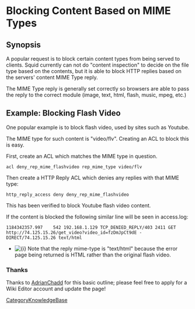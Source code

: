 # Blocking Content Based on MIME Types

## Synopsis

A popular request is to block certain content types from being served to
clients. Squid currently can not do "content inspection" to decide on
the file type based on the contents, but it is able to block HTTP
replies based on the servers' content MIME Type reply.

The MIME Type reply is generally set correctly so browsers are able to
pass the reply to the correct module (image, text, html, flash, music,
mpeg, etc.)

## Example: Blocking Flash Video

One popular example is to block flash video, used by sites such as
Youtube.

The MIME type for such content is "video/flv". Creating an ACL to block
this is easy.

First, create an ACL which matches the MIME type in question.

    acl deny_rep_mime_flashvideo rep_mime_type video/flv

Then create a HTTP Reply ACL which denies any replies with that MIME
type:

    http_reply_access deny deny_rep_mime_flashvideo

This has been verified to block Youtube flash video content.

If the content is blocked the following similar line will be seen in
access.log:

    1184342357.997    542 192.168.1.129 TCP_DENIED_REPLY/403 2411 GET http://74.125.15.26/get_video?video_id=fzDmJpCt9dE - DIRECT/74.125.15.26 text/html

  - ![{i}](https://wiki.squid-cache.org/wiki/squidtheme/img/icon-info.png)
    Note that the reply mime-type is "text/html" because the error page
    being returned is HTML rather than the original flash video.

### Thanks

Thanks to
[AdrianChadd](/AdrianChadd#)
for this basic outline; please feel free to apply for a Wiki Editor
account and update the page\!

[CategoryKnowledgeBase](/CategoryKnowledgeBase#)
